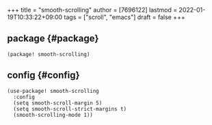 +++
title = "smooth-scrolling"
author = [7696122]
lastmod = 2022-01-19T10:33:22+09:00
tags = ["scroll", "emacs"]
draft = false
+++

## package {#package}

```elisp
(package! smooth-scrolling)
```


## config {#config}

```elisp
(use-package! smooth-scrolling
  :config
  (setq smooth-scroll-margin 5)
  (setq smooth-scroll-strict-margins t)
  (smooth-scrolling-mode 1))
```
